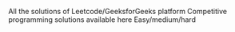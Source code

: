 All the solutions of Leetcode/GeeksforGeeks platform
Competitive programming solutions available here
Easy/medium/hard


